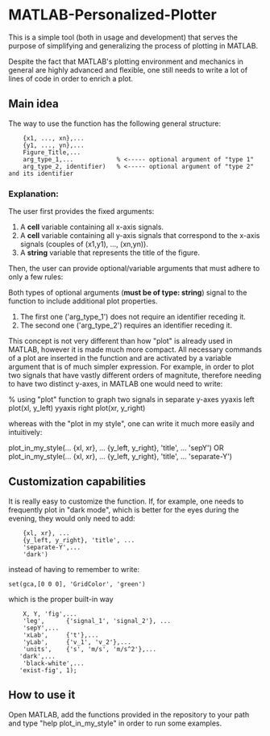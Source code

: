 # MATLAB-Personalized-Plotter

This is a simple tool (both in usage and development) that serves the purpose of simplifying and generalizing the process of plotting in MATLAB.

Despite the fact that MATLAB's plotting environment and mechanics in general are highly advanced and flexible, one still needs to write a lot of lines of code in order to enrich a plot. 

## Main idea

The way to use the function has the following general structure:

```plot_in_my_style(...
    {x1, ..., xn},...
    {y1, ..., yn},...
    Figure_Title,...
    arg_type_1,...            % <----- optional argument of "type 1"
    arg_type_2, identifier)   % <----- optional argument of "type 2" and its identifier
```
### Explanation:

The user first provides the fixed arguments: 
1. A **cell** variable containing all x-axis signals.  
2. A **cell** variable containing all y-axis signals that correspond to the x-axis signals (couples of (x1,y1), ..., (xn,yn)).
3. A **string** variable that represents the title of the figure.

Then, the user can provide optional/variable arguments that must adhere to only a few rules:

Both types of optional arguments (**must be of type: string**) signal to the function to include additional plot properties. 

1. The first one ('arg_type_1') does not require an identifier receding it.
2. The second one ('arg_type_2') requires an identifier receding it.

This concept is not very different than how "plot" is already used in MATLAB, however it is made much more compact. All necessary commands of a plot are inserted in the function and are activated by a variable argument that is of much simpler expression.
For example, in order to plot two signals that have vastly different orders of magnitute, therefore needing to have two distinct y-axes, in MATLAB one would need to write:

% using "plot" function to graph two signals in separate y-axes 
yyaxis left
plot(xl, y_left)
yyaxis right
plot(xr, y_right)

whereas with the "plot in my style", one can write it much more easily and intuitively:

plot_in_my_style(...
    {xl, xr}, ...
    {y_left, y_right}, 'title', ...
    'sepY')
OR
plot_in_my_style(...
    {xl, xr}, ...
    {y_left, y_right}, 'title', ...
    'separate-Y')

## Customization capabilities

It is really easy to customize the function.
If, for example, one needs to frequently plot in "dark mode", which is better for the eyes during the evening, they would only need to add:

```plot_in_my_style(...
    {xl, xr}, ...
    {y_left, y_right}, 'title', ...
    'separate-Y',...
    'dark')
```
instead of having to remember to write:

```set(gca,[0 0 0], 'GridColor', 'green')```

which is the proper built-in way

 ```plot_in_my_style(...
     X, Y, 'fig',...
     'leg',      {'signal_1', 'signal_2'}, ...
     'sepY',...
     'xLab',     {'t'},...
     'yLab',     {'v_1', 'v_2'},...
     'units',    {'s', 'm/s', 'm/s^2'},...
    'dark',...
     'black-white',...
    'exist-fig', 1);
```

## How to use it

Open MATLAB, add the functions provided in the repository to your path and type "help plot_in_my_style" in order to run some examples.

